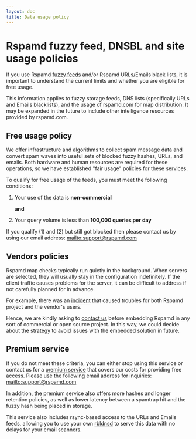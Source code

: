 ```yaml
---
layout: doc
title: Data usage policy
---
```


# Rspamd fuzzy feed, DNSBL and site usage policies

If you use Rspamd [fuzzy feeds](https://rspamd.com/doc/modules/fuzzy_check.html) and/or Rspamd URLs/Emails black lists, it is important to understand the current limits and whether you are eligible for free usage.

This information applies to fuzzy storage feeds, DNS lists (specifically URLs and Emails blacklists), and the usage of rspamd.com for map distribution. It may be expanded in the future to include other intelligence resources provided by rspamd.com.

## Free usage policy

We offer infrastructure and algorithms to collect spam message data and convert spam waves into useful sets of blocked fuzzy hashes, URLs, and emails. Both hardware and human resources are required for these operations, so we have established "fair usage" policies for these services.

To qualify for free usage of the feeds, you must meet the following conditions: 

1. Your use of the data is **non-commercial**

    **and**

2. Your query volume is less than **100,000 queries per day**

If you qualify (1) and (2) but still got blocked then please contact us by using our email address: <mailto:support@rspamd.com>

## Vendors policies

Rspamd map checks typically run quietly in the background. When servers are selected, they will usually stay in the configuration indefinitely. If the client traffic causes problems for the server, it can be difficult to address if not carefully planned for in advance.

For example, there was an [incident](https://www.reddit.com/r/synology/comments/f5jczp/mailplus_server_and_rspamdcom/) that caused troubles for both Rspamd project and the vendor's users.

Hence, we are kindly asking to [contact us](mailto:support@rspamd.com) before embedding Rspamd in any sort of commercial or open source project. In this way, we could decide about the strategy to avoid issues with the embedded solution in future.

## Premium service

If you do not meet these criteria, you can either stop using this service or contact us for a [premium service](https://rspamd.com/commercial.html) that covers our costs for providing free access. Please use the following email address for inquiries: <mailto:support@rspamd.com>

In addition, the premium service also offers more hashes and longer retention policies, as well as lower latency between a spamtrap hit and the fuzzy hash being placed in storage.

This service also includes rsync-based access to the URLs and Emails feeds, allowing you to use your own [rbldnsd](https://github.com/rspamd/rbldnsd) to serve this data with no delays for your email scanners.
